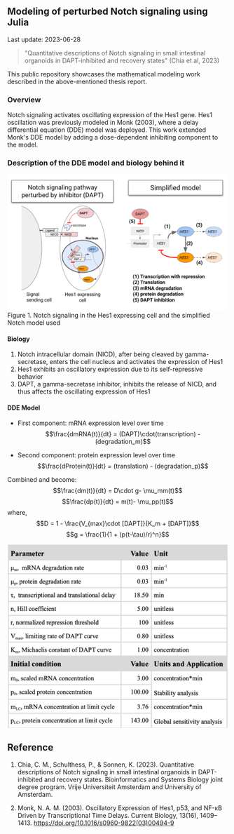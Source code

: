 ## Modeling of perturbed Notch signaling using Julia 
Last update: 2023-06-28

> "Quantitative descriptions of Notch signaling in small intestinal organoids in DAPT-inhibited and recovery states" (Chia et al, 2023)

This public repository showcases the mathematical modeling work described in the above-mentioned thesis report.

### Overview
Notch signaling activates oscillating expression of the Hes1 gene. Hes1 oscillation was previously modeled in Monk (2003), where a delay differential equation (DDE) model was deployed. This work extended Monk's DDE model by adding a dose-dependent inhibiting component to the model.

### Description of the DDE model and biology behind it
![NotchModel](fig/fig0_notchmodel.png?raw=true "Notch signaling in the Hes1 expressing cell and the simplified notch model")
Figure 1. Notch signaling in the Hes1 expressing cell and the simplified Notch model used

#### Biology
1. Notch intracellular domain (NICD), after being cleaved by gamma-secretase, enters the cell nucleus and activates the expression of Hes1
2. Hes1 exhibits an oscillatory expression due to its self-repressive behavior
3. DAPT, a gamma-secretase inhibitor, inhibits the release of NICD, and thus affects the oscillating expression of Hes1

#### DDE Model
* First component: mRNA expression level over time <br />
$$\frac{dmRNA(t)}{dt} = (DAPT)\cdot(transcription) - (degradation_m)$$

* Second component: protein expression level over time<br />
$$\frac{dProtein(t)}{dt} = (translation) - (degradation_p)$$

Combined and become:
$$\frac{dm(t)}{dt} = D\cdot g- \mu_mm(t)$$
$$\frac{dp(t)}{dt} = m(t)- \mu_pp(t)$$
where, <br />
$$D = 1 - \frac{V_{max}\cdot [DAPT]}{K_m + [DAPT]}$$
$$g = \frac{1}{1 + (p(t-\tau)/r)^n}$$

![ModelParams](fig/tab0_modelparameters.png?raw=true "Parameter values and initial conditions used in model analyses")

## Reference
1. Chia, C. M., Schulthess, P., & Sonnen, K. (2023). Quantitative descriptions of Notch signaling in small intestinal organoids in DAPT-inhibited and recovery states. Bioinformatics and Systems Biology joint degree program. Vrije Universiteit Amsterdam and University of Amsterdam. 

2. Monk, N. A. M. (2003). Oscillatory Expression of Hes1, p53, and NF-κB Driven by Transcriptional Time Delays. Current Biology, 13(16), 1409–1413. https://doi.org/10.1016/s0960-9822(03)00494-9
